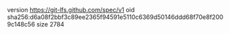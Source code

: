 version https://git-lfs.github.com/spec/v1
oid sha256:d6a08f2bbf3c89ee2365f94591e5110c6369d50146ddd68f70e8f2009c148c56
size 2784
